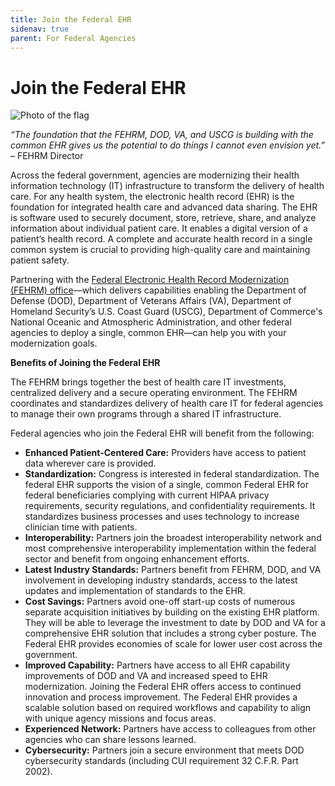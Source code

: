 ```yaml
---
title: Join the Federal EHR
sidenav: true
parent: For Federal Agencies
---
```

# Join the Federal EHR

![Photo of the flag](/images/1000w_q95-5-.jpg)

_“The foundation that the FEHRM, DOD, VA, and USCG is building with the common EHR gives us the potential to do things I cannot even envision yet.”_ – FEHRM Director

Across the federal government, agencies are modernizing their health information technology (IT) infrastructure to transform the delivery of health care. For any health system, the electronic health record (EHR) is the foundation for integrated health care and advanced data sharing. The EHR is software used to securely document, store, retrieve, share, and analyze information about individual patient care. It enables a digital version of a patient’s health record. A complete and accurate health record in a single common system is crucial to providing high-quality care and maintaining patient safety.

Partnering with the [Federal Electronic Health Record Modernization (FEHRM) office](/about-fehrm)—which delivers capabilities enabling the Department of Defense (DOD), Department of Veterans Affairs (VA), Department of Homeland Security’s U.S. Coast Guard (USCG), Department of Commerce's National Oceanic and Atmospheric Administration, and other federal agencies to deploy a single, common EHR—can help you with your modernization goals.

**Benefits of Joining the Federal EHR**

The FEHRM brings together the best of health care IT investments, centralized delivery and a secure operating environment. The FEHRM coordinates and standardizes delivery of health care IT for federal agencies to manage their own programs through a shared IT infrastructure.

Federal agencies who join the Federal EHR will benefit from the following:

- **Enhanced Patient-Centered Care:** Providers have access to patient data wherever care is provided.
- **Standardization:** Congress is interested in federal standardization. The federal EHR supports the vision of a single, common Federal EHR for federal beneficiaries complying with current HIPAA privacy requirements, security regulations, and confidentiality requirements. It standardizes business processes and uses technology to increase clinician time with patients.
- **Interoperability:** Partners join the broadest interoperability network and most comprehensive interoperability implementation within the federal sector and benefit from ongoing enhancement efforts.
- **Latest Industry Standards:** Partners benefit from FEHRM, DOD, and VA involvement in developing industry standards, access to the latest updates and implementation of standards to the EHR.
- **Cost Savings:** Partners avoid one-off start-up costs of numerous separate acquisition initiatives by building on the existing EHR platform. They will be able to leverage the investment to date by DOD and VA for a comprehensive EHR solution that includes a strong cyber posture. The Federal EHR provides economies of scale for lower user cost across the government.
- **Improved Capability:** Partners have access to all EHR capability improvements of DOD and VA and increased speed to EHR modernization. Joining the Federal EHR offers access to continued innovation and process improvement. The Federal EHR provides a scalable solution based on required workflows and capability to align with unique agency missions and focus areas.
- **Experienced Network:** Partners have access to colleagues from other agencies who can share lessons learned.
- **Cybersecurity:** Partners join a secure environment that meets DOD cybersecurity standards (including CUI requirement 32 C.F.R. Part 2002).




